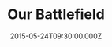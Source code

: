 ---
title: "Our Battlefield"
image: "https://i.imgur.com/MuLYIpM.jpg"
date: "2015-05-24T09:30:00.000Z"
video:
  type: "vimeo"
  id: 128734576
speaker:
  name: "Bart Wilkins"
  permalink: "bart-wilkins"
series: "warriors"
---